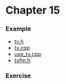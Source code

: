 # Chapter 15

### Example
* [tv.h](tv.h)
* [tv.cpp](tv.cpp)
* [use_tv.cpp](use_tv.cpp)
* [tvfm.h](tvfm.h)

### Exercise
